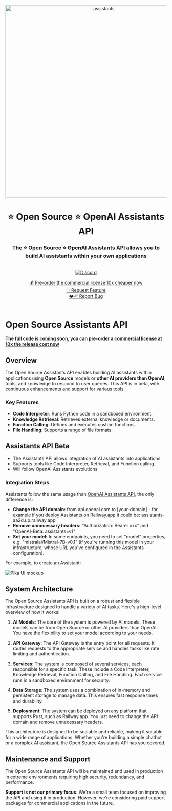 

<p align="center">
<img width="600" alt="assistants" src="https://github.com/stellar-amenities/assistants/assets/25003283/08d69b68-10a3-4ef5-9f99-bd3bc9bbb568">
  <h1 align="center">⭐️ Open Source ⭐️ <s>OpenAI</s> Assistants API</h1>

  <h3 align="center">The ⭐️ Open Source ⭐️ <s>OpenAI</s> Assistants API allows you to build AI assistants within your own applications</h3>

  <p align="center">
    <br />
    <a href="https://discord.gg/XMetBW3zCG"><img alt="Discord" src="https://img.shields.io/discord/1066022656845025310?color=black&style=for-the-badge"></a>
    <br />
    <div align="center">
      <a href="stripelink">💰 Pre-order the commercial license 10x cheaper now</a>
      <br />
      <a href="https://github.com/stellar-amenities/assistants/issues/new?assignees=&labels=enhancement">✨ Request Feature</a>
      <br />
      <a href="https://github.com/stellar-amenities/assistants/issues/new?assignees=&labels=bug">❤️‍🩹 Report Bug</a>
    </div>
    <br />
  </p>
</p>

# Open Source Assistants API

**The full code is coming soon, [you can pre-order a commercial license at 10x the release cost now]()**

## Overview
The Open Source Assistants API enables building AI assistants within applications using **Open Source** models or **other AI providers than OpenAI**, tools, and knowledge to respond to user queries. This API is in beta, with continuous enhancements and support for various tools.

### Key Features
- **Code Interpreter**: Runs Python code in a sandboxed environment.
- **Knowledge Retrieval**: Retrieves external knowledge or documents.
- **Function Calling**: Defines and executes custom functions.
- **File Handling**: Supports a range of file formats.

## Assistants API Beta
- The Assistants API allows integration of AI assistants into applications.
- Supports tools like Code Interpreter, Retrieval, and Function calling.
- Will follow OpenAI Assistants evolutions

### Integration Steps

Assistants follow the same usage than [OpenAI Assistants API](https://platform.openai.com/docs/assistants/overview), the only difference is:

- **Change the API domain:** from api.openai.com to [your-domain] - for example if you deploy Assistants on Railway.app it could be: assistants-aa2d.up.railway.app
- **Remove unnecessary headers:** "Authorization: Bearer xxx" and "OpenAI-Beta: assistants=v1"
- **Set your model:** In some endpoints, you need to set "model" properties, e.g. "mistralai/Mistral-7B-v0.1" (if you're running this model in your infrastructure, whose URL you've configured in the Assistants configuration).

For example, to create an Assistant: 

![Pika UI mockup](https://github.com/stellar-amenities/assistants/assets/25003283/08d69b68-10a3-4ef5-9f99-bd3bc9bbb568)

## System Architecture

The Open Source Assistants API is built on a robust and flexible infrastructure designed to handle a variety of AI tasks. Here's a high-level overview of how it works:

1. **AI Models**: The core of the system is powered by AI models. These models can be from Open Source or other AI providers than OpenAI. You have the flexibility to set your model according to your needs.

2. **API Gateway**: The API Gateway is the entry point for all requests. It routes requests to the appropriate service and handles tasks like rate limiting and authentication.

3. **Services**: The system is composed of several services, each responsible for a specific task. These include a Code Interpreter, Knowledge Retrieval, Function Calling, and File Handling. Each service runs in a sandboxed environment for security.

4. **Data Storage**: The system uses a combination of in-memory and persistent storage to manage data. This ensures fast response times and durability.

5. **Deployment**: The system can be deployed on any platform that supports Rust, such as Railway.app. You just need to change the API domain and remove unnecessary headers.

This architecture is designed to be scalable and reliable, making it suitable for a wide range of applications. Whether you're building a simple chatbot or a complex AI assistant, the Open Source Assistants API has you covered.

## Maintenance and Support

The Open Source Assistants API will be maintained and used in production in extreme environments requiring high security, redundancy, and performance.

**Support is not our primary focus**. We're a small team focused on improving the API and using it in production. However, we're considering paid support packages for commercial applications in the future.


